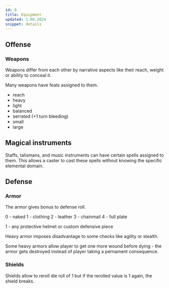 ```yaml
---
id: 8
title: Equipment
updated: 1.06.2024
snippet: details
---
```


## Offense
### Weapons

Weapons differ from each other by narrative aspects like their reach, weight or ability to conceal it.

Many weapons have feats assigned to them.

- reach
- heavy
- light
- balanced
- serrated (+1 turn bleeding)
- small
- large

## Magical instruments

Staffs, talismans, and music instruments can have certain spells assigned to them.
This allows a caster to cast these spells without knowing the specific elemental domain.

## Defense
### Armor

The armor gives bonus to defense roll.

0 - naked 
1 - clothing 
2 - leather 
3 - chainmail 
4 - full plate

1 - any protective helmet or custom defensive piece

Heavy armor imposes disadvantage to some checks like agility or stealth.

Some heavy armors allow player to get one more wound before dying - the armor
gets destroyed instead of player taking a pernament consequence.

### Shields
Shields allow to reroll die roll of 1 but if the rerolled value is 1 again, the shield breaks.

